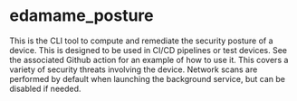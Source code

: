 # edamame_posture
This is the CLI tool to compute and remediate the security posture of a device. This is designed to be used in CI/CD pipelines or test devices.
See the associated Github action for an example of how to use it. This covers a variety of security threats involving the device.
Network scans are performed by default when launching the background service, but can be disabled if needed.
